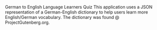 German to English Language Learners Quiz
This application uses a JSON representation of a German-English dictionary to help users learn more English/German vocabulary. 
The dictionary was found @ ProjectGutenberg.org.

